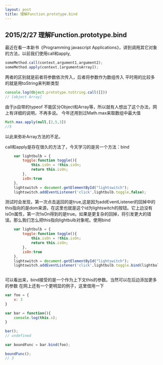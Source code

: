 ```yaml
---
layout: post
title: 理解Function.prototype.bind
---
```

## 2015/2/27 理解Function.prototype.bind

最近在看一本新书《Programming javascript Applications》，讲到调用其它对象的方法，以前我们使用call和apply,

```js
someMethod.call(context,argument1,argument2);
someMethod.apply(context,[argumentsArray]);
```
两者的区别就是前者将参数依次传入，后者将参数作为数组传入
平时用的比较多的就是用toString来判断类型

```js
console.log(Object.prototype.toString.call([]))
// [object Array]
```
由于js自带的typeof 不能区分Object和Array等，所以就有人想出了这个办法，网上有详细的说明，不再多说。
今年还用到过Math.max来取数组中最大值
```js
Math.max.apply(null,[2,5,3])
//5
```
以此来弥补Array方法的不足。

call和apply是存在很久的方法了，今天学习的是另一个方法：bind

```js
    var lightbulb = {
        toggle:function toggle(){
            this.isOn = !this.isOn;
            return this.isOn;
        },
        isOn:true
    },
    lightswitch = document.getElementById("lightswitch");
    lightswitch.addEventListener('click',lightbulb.toggle,false);
```
测试时会发现，第一次点击返回的是true,这是因为addEventListener的回掉中的this指向的是dom来源，在这里也就是这个id为lightswitch的按钮。它上边没有isOn属性，第一次!isOn得到的是true。如果是更复杂的回掉，将引发更大的错误。那么我们怎么把this指向lightbulb对象呢。使用bind

```js
    var lightbulb = {
        toggle:function toggle(){
            this.isOn = !this.isOn;
            return this.isOn;
        },
        isOn:true
    },
    lightswitch = document.getElementById("lightswitch");
    lightswitch.addEventListener('click',lightbulb.toggle.bind(lightbulb),false);
    
```

可以看出来，bind接受的是一个作为上下文this的参数。当然可以在后边添加更多的参数
在网上还有一个更明显的例子，这里借用一下
```js
var foo = {
    x: 3
}
 
var bar = function(){
    console.log(this.x);
}
 
bar(); 
// undefined
 
var boundFunc = bar.bind(foo);
 
boundFunc(); 
// 3
```